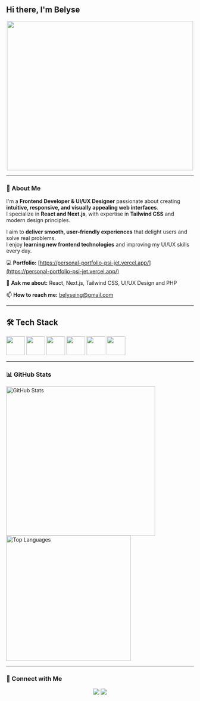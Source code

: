  ## Hi there, I'm Belyse

<p align="center">
  <img src="https://github.com/belyseing/belyseing/blob/main/coding.jpg?raw=true" width="500"  height="400"/>
</p>

---

### 👋 About Me  
I'm a **Frontend Developer & UI/UX Designer** passionate about creating **intuitive, responsive, and visually appealing web interfaces**.  
I specialize in **React and Next.js**, with expertise in **Tailwind CSS** and modern design principles.  

I aim to **deliver smooth, user-friendly experiences** that delight users and solve real problems.  
I enjoy **learning new frontend technologies** and improving my UI/UX skills every day.

💻 **Portfolio:** [https://personal-portfolio-psi-jet.vercel.app/](https://personal-portfolio-psi-jet.vercel.app/)  

💬 **Ask me about:** React, Next.js, Tailwind CSS, UI/UX Design and PHP

📫 **How to reach me:** belyseing@gmail.com


---

## 🛠 Tech Stack  
<p>
 <p>
  <img src="https://cdn.jsdelivr.net/gh/devicons/devicon/icons/html5/html5-original.svg" width="50" /> 
  
  <img src="https://cdn.jsdelivr.net/gh/devicons/devicon/icons/css3/css3-original.svg" width="50" /> 
  
  <img src="https://cdn.jsdelivr.net/gh/devicons/devicon/icons/javascript/javascript-original.svg" width="50" /> 
  
  <img src="https://cdn.jsdelivr.net/gh/devicons/devicon/icons/react/react-original.svg" width="50" /> 
  
  <img src="https://cdn.jsdelivr.net/gh/devicons/devicon/icons/nextjs/nextjs-original.svg" width="50" /> 
  
  <img src="https://cdn.jsdelivr.net/gh/devicons/devicon/icons/tailwindcss/tailwindcss-original.svg" width="50" />
</p>

</p>

---

### 📊 GitHub Stats  
<p>
  <img src="https://github-readme-stats.vercel.app/api?username=belyseing&show_icons=true&theme=radical" alt="GitHub Stats" width="400"/>
  <img src="https://github-readme-stats.vercel.app/api/top-langs/?username=belyseing&layout=compact&theme=radical" alt="Top Languages" width="335"/>
</p>

---

### 👊 Connect with Me  
<p align="center">
  <a href="https://x.com/belyseing"><img src="https://img.shields.io/badge/Twitter-%231DA1F2.svg?&style=for-the-badge&logo=twitter&logoColor=white" /></a>
  <a href="https://www.linkedin.com/in/ingabire-belyse/"><img src="https://img.shields.io/badge/LinkedIn-%230077B5.svg?&style=for-the-badge&logo=linkedin&logoColor=white" /></a>
</p>

